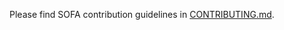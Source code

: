 Please find SOFA contribution guidelines in [CONTRIBUTING.md](https://github.com/sofa-framework/sofa/blob/master/CONTRIBUTING.md).